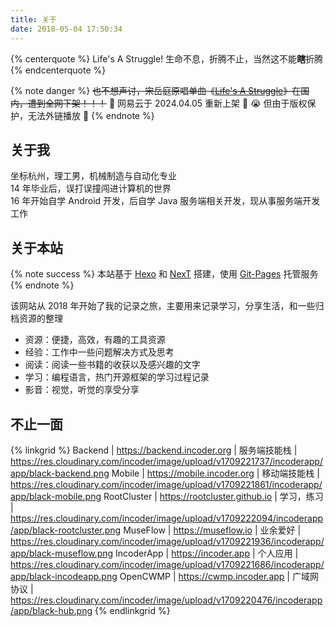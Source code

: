 ```yaml
---
title: 关于
date: 2018-05-04 17:50:34
---
```


{% centerquote %}
Life's A Struggle!
生命不息，折腾不止，当然这不能**瞎**折腾
{% endcenterquote %}

{% note danger %}
~~也不想声讨，宋岳庭原唱单曲《[Life's A Struggle](https://music.163.com/#/song?id=145223)》在国内，遭到全网下架！！！~~
🥰 网易云于 2024.04.05 重新上架 🥳
😭 但由于版权保护，无法外链播放 🫠
{% endnote %}

<!-- <iframe frameborder="no" border="0" marginwidth="0" marginheight="0" width=400 height=86 src="//music.163.com/outchain/player?type=2&id=145223&auto=1&height=66"></iframe> -->

## 关于我

坐标杭州，理工男，机械制造与自动化专业  
14 年毕业后，误打误撞闯进计算机的世界  
16 年开始自学 Android 开发，后自学 Java 服务端相关开发，现从事服务端开发工作  

## 关于本站

{% note success %}
本站基于 [Hexo](https://hexo.io) 和 [NexT](https://theme-next.js.org) 搭建，使用 [Git-Pages](https://pages.github.com) 托管服务
{% endnote %}

该网站从 2018 年开始了我的记录之旅，主要用来记录学习，分享生活，和一些归档资源的整理

- 资源：便捷，高效，有趣的工具资源  
- 经验：工作中一些问题解决方式及思考  
- 阅读：阅读一些书籍的收获以及感兴趣的文字  
- 学习：编程语言，热门开源框架的学习过程记录  
- 影音：视觉，听觉的享受分享

## 不止一面

{% linkgrid %}
Backend | https://backend.incoder.org | 服务端技能栈 | https://res.cloudinary.com/incoder/image/upload/v1709221737/incoderapp/app/black-backend.png
Mobile | https://mobile.incoder.org | 移动端技能栈 | https://res.cloudinary.com/incoder/image/upload/v1709221861/incoderapp/app/black-mobile.png
RootCluster | https://rootcluster.github.io | 学习，练习 | https://res.cloudinary.com/incoder/image/upload/v1709222094/incoderapp/app/black-rootcluster.png
MuseFlow | https://museflow.io | 业余爱好 | https://res.cloudinary.com/incoder/image/upload/v1709221936/incoderapp/app/black-museflow.png
IncoderApp | https://incoder.app | 个人应用 | https://res.cloudinary.com/incoder/image/upload/v1709221686/incoderapp/app/black-incodeapp.png
OpenCWMP | https://cwmp.incoder.app | 广域网协议 | https://res.cloudinary.com/incoder/image/upload/v1709220476/incoderapp/app/black-hub.png
{% endlinkgrid %}
